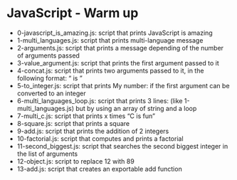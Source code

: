 # JavaScript - Warm up
* 0-javascript_is_amazing.js: script that prints JavaScript is amazing
* 1-multi_languages.js: script that prints multi-language message
* 2-arguments.js: script that prints a message depending of the number of arguments passed
* 3-value_argument.js: script that prints the first argument passed to it
* 4-concat.js: script that prints two arguments passed to it, in the following format: “ is ”
* 5-to_integer.js:  script that prints My number: <first argument converted in integer> if the first argument can be converted to an integer
* 6-multi_languages_loop.js: script that prints 3 lines: (like 1-multi_languages.js) but by using an array of string and a loop
* 7-multi_c.js: script that prints x times “C is fun”
* 8-square.js: script that prints a square
* 9-add.js: script that prints the addition of 2 integers
* 10-factorial.js: script that computes and prints a factorial
* 11-second_biggest.js: script that searches the second biggest integer in the list of arguments
* 12-object.js: script to replace 12 with 89
* 13-add.js: script that creates an exportable add function
